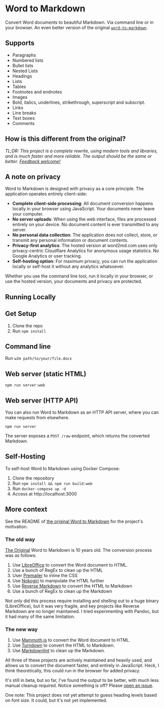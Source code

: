 # Word to Markdown

Convert Word documents to beautiful Markdown. Via command line or in your browser. An even better version of the original [`word-to-markdown`](https://github.com/benbalter/word-to-markdown).

## Supports

- Paragraphs
- Numbered lists
- Bullet lists
- Nested Lists
- Headings
- Lists
- Tables
- Footnotes and endnotes
- Images
- Bold, italics, underlines, strikethrough, superscript and subscript.
- Links
- Line breaks
- Text boxes
- Comments

## How is this different from the original?

_TL;DR: This project is a complete rewrite, using modern tools and libraries, and is much faster and more reliable. The output should be the same or better. [Feedback welcome!](https://github.com/benbalter/word-to-markdown-js/issues/new)_

## A note on privacy

Word to Markdown is designed with privacy as a core principle. The application operates entirely client-side:

- **Complete client-side processing**: All document conversion happens locally in your browser using JavaScript. Your documents never leave your computer.
- **No server uploads**: When using the web interface, files are processed entirely on your device. No document content is ever transmitted to any server.
- **No personal data collection**: The application does not collect, store, or transmit any personal information or document contents.
- **Privacy-first analytics**: The hosted version at word2md.com uses only privacy-centric Cloudflare Analytics for anonymous usage statistics. No Google Analytics or user tracking.
- **Self-hosting option**: For maximum privacy, you can run the application locally or self-host it without any analytics whatsoever.

Whether you use the command line tool, run it locally in your browser, or use the hosted version, your documents and privacy are protected.

## Running Locally

## Get Setup

1. Clone the repo
2. Run `npm install`

## Command line

Run `w2m path/to/your/file.docx`

## Web server (static HTML)

`npm run server:web`

## Web server (HTTP API)

You can also run Word to Markdown as an HTTP API server, where you can make requests from elsewhere.

`npm run server`

The server exposes a `POST /raw` endpoint, which returns the converted Markdown.

## Self-Hosting

To self-host Word to Markdown using Docker Compose:

1. Clone the repository
2. Run `npm install && npm run build:web`
3. Run `docker-compose up -d`
4. Access at http://localhost:3000

## More context

See the README of [the original Word to Markdown](https://github.com/benbalter/word-to-markdown?tab=readme-ov-file#the-problem) for the project's motivation.

### The old way

[The Original](https://github.com/benbalter/word-to-markdown) Word to Markdown is 10 years old. The conversion process was as follows:

1. Use [LibreOffice](https://www.libreoffice.org/) to convert the Word document to HTML.
2. Use a bunch of RegEx to clean up the HTML
3. User [Premailer](https://github.com/premailer/premailer) to inline the CSS
4. Use [Nokogiri](https://nokogiri.org) to manipulate the HTML further
5. Use [Reverse Markdown](https://github.com/xijo/reverse_markdown) to convert the HTML to Markdown
6. Use a bunch of RegEx to clean up the Markdown

Not only did this process require installing and shelling out to a huge binary (LibreOffice), but it was very fragile, and key projects like Reverse Markdown are no longer maintained. I tried experimenting with Pandoc, but it had many of the same limitation.

### The new way

1. Use [Mammoth.js](https://github.com/mwilliamson/mammoth.js/) to convert the Word document to HTML.
2. Use [Turndown](https://github.com/mixmark-io/turndown) to convert the HTML to Markdown.
3. Use [Markdownlint](https://github.com/DavidAnson/markdownlint) to clean up the Markdown.

All three of these projects are actively maintained and heavily used, and allows us to convert the document faster, and entirely in JavaScript. Heck, I think theoretically, this could run in the browser for added privacy.

It's still in beta, but so far, I've found the output to be better, with much less manual cleanup required. Notice something is off? Please [open an issue](https://github.com/benbalter/word-to-markdown-js/issues/new).

One note: This project does not yet attempt to guess heading levels based on font size. It could, but it's not yet implemented.

